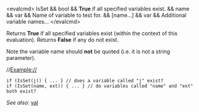 \<evalcmd\> IsSet && bool && **True** if all specified variables exist. && name && var && Name of variable to test for. && \[name...\] && var && Additional variable names... \</evalcmd\>

Returns **True** if all specified variables exist (within the context of this evaluation). Returns **False** if any do not exist.

Note the variable name should **not** be quoted (i.e. it is not a string parameter).

//<Example://>

    if (IsSet(j)) { ... } // does a variable called "j" exist?
    if (IsSet(name, ext)) { ... } // do variables called "name" and "ext" both exist?

*See also:* [val](val.md)
